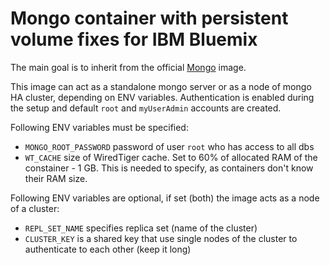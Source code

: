 # Mongo container with persistent volume fixes for IBM Bluemix 

The main goal is to inherit from the official [Mongo](https://github.com/docker-library/mongo) image.

This image can act as a standalone mongo server or as a node of mongo HA cluster, depending on ENV variables. Authentication is enabled during the setup and default `root` and `myUserAdmin` accounts are created.

Following ENV variables must be specified:
 - `MONGO_ROOT_PASSWORD` password of user `root` who has access to all dbs
 - `WT_CACHE` size of WiredTiger cache. Set to 60% of allocated RAM of the constainer - 1 GB. This is needed to specify, as containers don't know their RAM size.

Following ENV variables are optional, if set (both) the image acts as a node of a cluster:
 - `REPL_SET_NAME` specifies replica set (name of the cluster)
 - `CLUSTER_KEY` is a shared key that use single nodes of the cluster to authenticate to each other (keep it long)

